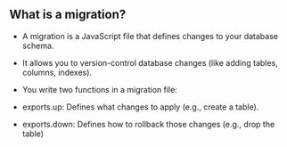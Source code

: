 ## What is a migration?

- A migration is a JavaScript file that defines changes to your database schema.

- It allows you to version-control database changes (like adding tables, columns, indexes).

- You write two functions in a migration file:

- exports.up: Defines what changes to apply (e.g., create a table).

- exports.down: Defines how to rollback those changes (e.g., drop the table)